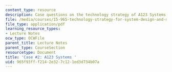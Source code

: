 ```yaml
---
content_type: resource
description: Case questions on the technology strategy of A123 Systems.
file: /media/courses/15-965-technology-strategy-for-system-design-and-management-spring-2009/965f93fff2142e327c121ed3d734b07a_MIT15_965S09_case02.pdf
file_type: application/pdf
learning_resource_types:
- Lecture Notes
ocw_type: OCWFile
parent_title: Lecture Notes
parent_type: CourseSection
resourcetype: Document
title: 'Case #2: A123 Systems '
uid: 965f93ff-f214-2e32-7c12-1ed3d734b07a
---
```

